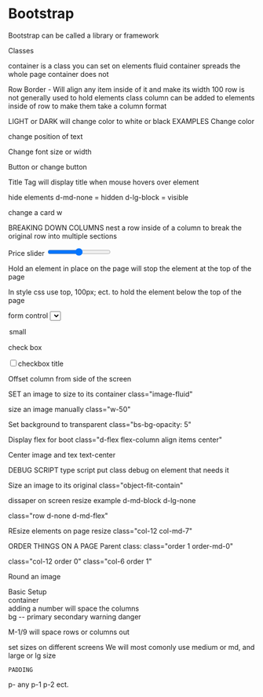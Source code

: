 # Bootstrap

Bootstrap can be called a library or framework

Classes

container is a class you can set on elements
fluid container spreads the whole page
container does not

Row Border - Will align any item inside of it and make its width 100
row is not generally used to hold elements
 class column can be added to elements inside of row to make them take a column format

LIGHT or DARK will change color to white or black
 EXAMPLES
Change color
<section class="col-6 border-bottom border-light">

change position of text
<section class="text-end">

Change font size or width
<section class="fs-4 fw bold">

Button or change button
<section class="btn btn-dark">

Title Tag will display title when mouse hovers over element
<section title="keep it simple stupid">

hide elements
d-md-none = hidden
d-lg-block = visible

change a card w

BREAKING DOWN COLUMNS
nest a row inside of a column to break the original row into multiple sections
 
Price slider
<input name="price" type="range" class="form-range">

Hold an element in place on the page
will stop the element at the top of the page
<form class="sticky-top">
In style css use top, 100px; ect. to hold the element below the top of the page

form control
<select name="size" class="form-control">
 <option value="">small</option>
</select>

check box
<div class="form-check-label"><input type="checkbox" class="form-checkbox">checkbox title</div>

Offset column from side of the screen
<section class="column offset-1">

SET an image to size to its container
class="image-fluid"

size an image manually
class="w-50"

Set background to transparent
class="bs-bg-opacity: 5"



Display flex for boot
class="d-flex flex-column align items center"

Center image and tex
text-center

 DEBUG SCRIPT
 type script
 put class debug on element that needs it

 Size an image to its original
 class="object-fit-contain"

dissaper on screen resize
example
d-md-block
d-lg-none

class="row d-none d-md-flex"

REsize elements on page resize
class="col-12 col-md-7"

ORDER THINGS ON A PAGE
Parent class: class="order 1 order-md-0"
 
class="col-12 order 0"
class="col-6 order 1"

Round an image
<section class="round">
Basic Setup
 <section class="container">
   container
   <section class="container-fluid bg-white">
<div class="Row">
   <section class="column"><section>
   <div>
adding a number will space the columns
 <section class="col-6 bg primary">
 bg -- primary
       secondary
       warning
       danger

M-1/9 will space rows or columns out
<section>

set sizes on different screens
We will most comonly use medium or md, and large or lg
                    size                   
<section class="col-sm-4                col-md-2">


    PADDING
p- any
p-1
p-2
ect.

  